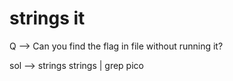 # strings it

Q --> 
Can you find the flag in file without running it?

sol --> 
strings strings | grep pico